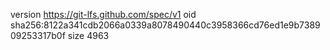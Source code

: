 version https://git-lfs.github.com/spec/v1
oid sha256:8122a341cdb2066a0339a8078490440c3958366cd76ed1e9b738909253317b0f
size 4963
